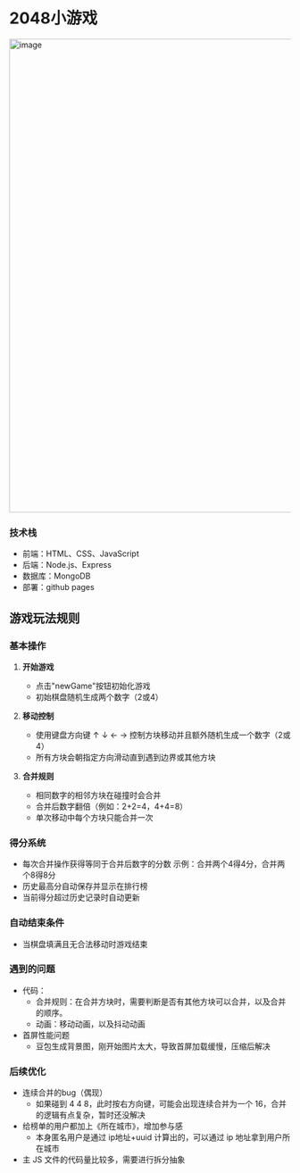 # 2048小游戏
<img width="1344" height="849" alt="image" src="https://github.com/user-attachments/assets/6aa1a02f-8e8e-4386-bb00-0f99b8094e3b" />

### 技术栈
- 前端：HTML、CSS、JavaScript
- 后端：Node.js、Express
- 数据库：MongoDB
- 部署：github pages

## 游戏玩法规则

### 基本操作
1. **开始游戏**  
   - 点击"newGame"按钮初始化游戏
   - 初始棋盘随机生成两个数字（2或4）

2. **移动控制**  
   - 使用键盘方向键 ↑ ↓ ← → 控制方块移动并且额外随机生成一个数字（2或4）
   - 所有方块会朝指定方向滑动直到遇到边界或其他方块

3. **合并规则**  
   - 相同数字的相邻方块在碰撞时会合并
   - 合并后数字翻倍（例如：2+2=4，4+4=8）
   - 单次移动中每个方块只能合并一次
   

### 得分系统
- 每次合并操作获得等同于合并后数字的分数 示例：合并两个4得4分，合并两个8得8分
- 历史最高分自动保存并显示在排行榜
- 当前得分超过历史记录时自动更新

### 自动结束条件
- 当棋盘填满且无合法移动时游戏结束
  
### 遇到的问题
- 代码：
  - 合并规则：在合并方块时，需要判断是否有其他方块可以合并，以及合并的顺序。
  - 动画：移动动画，以及抖动动画
- 首屏性能问题
  - 豆包生成背景图，刚开始图片太大，导致首屏加载缓慢，压缩后解决
 
### 后续优化
- 连续合并的bug（偶现）
  - 如果碰到 4 4 8，此时按右方向键，可能会出现连续合并为一个 16，合并的逻辑有点复杂，暂时还没解决
- 给榜单的用户都加上《所在城市》，增加参与感
  - 本身匿名用户是通过 ip地址+uuid 计算出的，可以通过 ip 地址拿到用户所在城市
- 主 JS 文件的代码量比较多，需要进行拆分抽象

